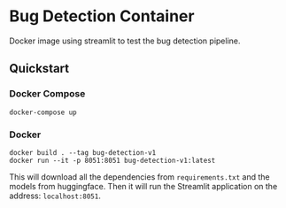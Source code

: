 # Bug Detection Container

Docker image using streamlit to test the bug detection pipeline.

## Quickstart

### Docker Compose

```console
docker-compose up
```

### Docker

```console
docker build . --tag bug-detection-v1
docker run --it -p 8051:8051 bug-detection-v1:latest
```

This will download all the dependencies from `requirements.txt` and the models
from huggingface. Then it will run the Streamlit application on the address:
`localhost:8051`.
